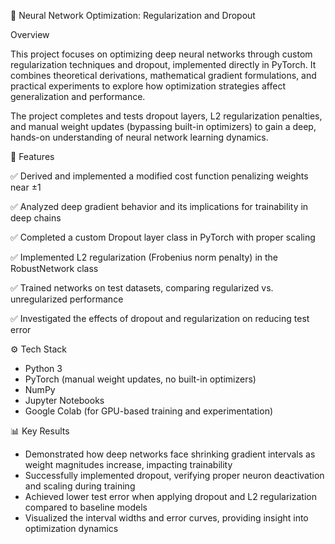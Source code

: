 🧠 Neural Network Optimization: Regularization and Dropout

Overview

This project focuses on optimizing deep neural networks through custom regularization techniques and dropout, implemented directly in PyTorch. It combines theoretical derivations, mathematical gradient formulations, and practical experiments to explore how optimization strategies affect generalization and performance.

The project completes and tests dropout layers, L2 regularization penalties, and manual weight updates (bypassing built-in optimizers) to gain a deep, hands-on understanding of neural network learning dynamics.


🚀 Features

✅ Derived and implemented a modified cost function penalizing weights near ±1

✅ Analyzed deep gradient behavior and its implications for trainability in deep chains

✅ Completed a custom Dropout layer class in PyTorch with proper scaling

✅ Implemented L2 regularization (Frobenius norm penalty) in the RobustNetwork class

✅ Trained networks on test datasets, comparing regularized vs. unregularized performance

✅ Investigated the effects of dropout and regularization on reducing test error

⚙️ Tech Stack
* Python 3
* PyTorch (manual weight updates, no built-in optimizers)
* NumPy
* Jupyter Notebooks
* Google Colab (for GPU-based training and experimentation)

📊 Key Results
* Demonstrated how deep networks face shrinking gradient intervals as weight magnitudes increase, impacting trainability
* Successfully implemented dropout, verifying proper neuron deactivation and scaling during training
* Achieved lower test error when applying dropout and L2 regularization compared to baseline models
* Visualized the interval widths and error curves, providing insight into optimization dynamics
